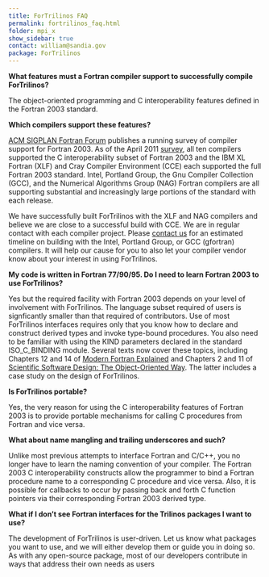 ```yaml
---
title: ForTrilinos FAQ
permalink: fortrilinos_faq.html
folder: mpi_x
show_sidebar: true
contact: william@sandia.gov
package: ForTrilinos
---
```


**What features must a Fortran compiler support to successfully compile ForTrilinos?**

The object-oriented programming and C interoperability features defined in the Fortran 2003 standard.

**Which compilers support these features?**

[ACM SIGPLAN Fortran Forum](http://portal.acm.org/citation.cfm?id=J286 "Fortran Forum") publishes a running survey of compiler support for Fortran 2003\. As of the April 2011 [survey](http://portal.acm.org/ft_gateway.cfm?id=1961365&type=pdf&CFID=21623089&CFTOKEN=87671454 "Chivers and Sleightholme survey"), all ten compilers supported the C interoperability subset of Fortran 2003 and the IBM XL Fortran (XLF) and Cray Compiler Environment (CCE) each supported the full Fortran 2003 standard. Intel, Portland Group, the Gnu Compiler Collection (GCC), and the Numerical Algorithms Group (NAG) Fortran compilers are all supporting substantial and increasingly large portions of the standard with each release.

We have successfully built ForTrilinos with the XLF and NAG compilers and believe we are close to a successful build with CCE. We are in regular contact with each compiler project. Please [contact us](http://trilinos.org/oldsite/packages/fortrilinos/contact.html "Contact Us") for an estimated timeline on building with the Intel, Portland Group, or GCC (gfortran) compilers. It will help our cause for you to also let your compiler vendor know about your interest in using ForTrilinos.

**My code is written in Fortran 77/90/95\. Do I need to learn Fortran 2003 to use ForTrilinos?**

Yes but the required facility with Fortran 2003 depends on your level of involvement with ForTrilinos. The language subset required of users is signficantly smaller than that required of contributors. Use of most ForTrilinos interfaces requires only that you know how to declare and construct derived types and invoke type-bound procedures. You also need to be familiar with using the KIND parameters declared in the standard ISO_C_BINDING module. Several texts now cover these topics, including Chapters 12 and 14 of [Modern Fortran Explained](http://books.google.com/books?id=MmOIFEgsDLwC&printsec=frontcover&dq=modern+fortran+explained&hl=en&ei=sGLRTYacMtSbhQfpp6HyDA&sa=X&oi=book_result&ct=result&resnum=1&ved=0CDUQ6AEwAA "Metcalf, Reid and Cohen (Cambridge University Press, 2011)") and Chapters 2 and 11 of [Scientific Software Design: The Object-Oriented Way](http://tinyurl.com/ScientificSoftwareDesignGoogle "textbook"). The latter includes a case study on the design of ForTrilinos.

**Is ForTrilinos portable?**

Yes, the very reason for using the C interoperability features of Fortran 2003 is to provide portable mechanisms for calling C procedures from Fortran and vice versa.

**What about name mangling and trailing underscores and such?**

Unlike most previous attempts to interface Fortran and C/C++, you no longer have to learn the naming convention of your compiler. The Fortran 2003 C interoperability constructs allow the programmer to bind a Fortran procedure name to a corresponding C procedure and vice versa. Also, it is possible for callbacks to occur by passing back and forth C function pointers via their corresponding Fortran 2003 derived type.

**What if I don’t see Fortran interfaces for the Trilinos packages I want to use?**

The development of ForTrilinos is user-driven. Let us know what packages you want to use, and we will either develop them or guide you in doing so. As with any open-source package, most of our developers contribute in ways that address their own needs as users

